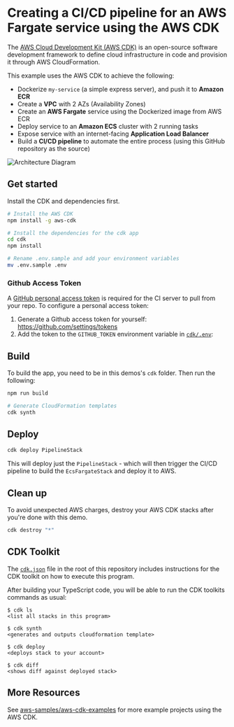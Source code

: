 # Creating a CI/CD pipeline for an AWS Fargate service using the AWS CDK

The [AWS Cloud Development Kit (AWS CDK)](https://github.com/aws/aws-cdk) is an open-source software development framework to define cloud infrastructure in code and provision it through AWS CloudFormation.

This example uses the AWS CDK to achieve the following:

- Dockerize `my-service` (a simple express server), and push it to **Amazon ECR**
- Create a **VPC** with 2 AZs (Availability Zones)
- Create an **AWS Fargate** service using the Dockerized image from AWS ECR
- Deploy service to an **Amazon ECS** cluster with 2 running tasks
- Expose service with an internet-facing **Application Load Balancer**
- Build a **CI/CD pipeline** to automate the entire process (using this GitHub repository as the source)

![Architecture Diagram](https://rickymarcon-public.s3.eu-west-2.amazonaws.com/aws-cdk-fargate-service.png)

## Get started

Install the CDK and dependencies first.

```bash
# Install the AWS CDK
npm install -g aws-cdk

# Install the dependencies for the cdk app
cd cdk
npm install

# Rename .env.sample and add your environment variables
mv .env.sample .env
```

### Github Access Token

A [GitHub personal access token](<(https://help.github.com/en/github/authenticating-to-github/creating-a-personal-access-token-for-the-command-line)>) is required for the CI server to pull from your repo. To configure a personal access token:

1. Generate a Github access token for yourself: https://github.com/settings/tokens
2. Add the token to the `GITHUB_TOKEN` environment variable in [`cdk/.env`](./cdk/.env):

## Build

To build the app, you need to be in this demos's `cdk` folder. Then run the following:

```bash
npm run build

# Generate CloudFormation templates
cdk synth
```

## Deploy

```bash
cdk deploy PipelineStack
```

This will deploy just the `PipelineStack` - which will then trigger the CI/CD pipeline to build the `EcsFargateStack` and deploy it to AWS.

## Clean up

To avoid unexpected AWS charges, destroy your AWS CDK stacks after you're done with this demo.

```bash
cdk destroy "*"
```

## CDK Toolkit

The [`cdk.json`](./cdk.json) file in the root of this repository includes
instructions for the CDK toolkit on how to execute this program.

After building your TypeScript code, you will be able to run the CDK toolkits commands as usual:

    $ cdk ls
    <list all stacks in this program>

    $ cdk synth
    <generates and outputs cloudformation template>

    $ cdk deploy
    <deploys stack to your account>

    $ cdk diff
    <shows diff against deployed stack>

## More Resources

See [aws-samples/aws-cdk-examples](https://github.com/aws-samples/aws-cdk-examples#TypeScript) for more example projects using the AWS CDK.
